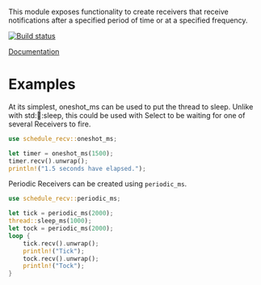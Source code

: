 This module exposes functionality to create receivers that
receive notifications after a specified period of time or at
a specified frequency.

[![Build status](https://api.travis-ci.org/PeterReid/schedule_recv.png)](https://travis-ci.org/PeterReid/schedule_recv)

[Documentation](https://PeterReid.github.io/schedule_recv)

# Examples

At its simplest, oneshot_ms can be used to put the thread to
sleep. Unlike with std::thread::sleep, this could be used with
Select to be waiting for one of several Receivers to fire.

```rust
use schedule_recv::oneshot_ms;

let timer = oneshot_ms(1500);
timer.recv().unwrap();
println!("1.5 seconds have elapsed.");
```

Periodic Receivers can be created using `periodic_ms`.

```rust
use schedule_recv::periodic_ms;

let tick = periodic_ms(2000);
thread::sleep_ms(1000);
let tock = periodic_ms(2000);
loop {
    tick.recv().unwrap();
    println!("Tick");
    tock.recv().unwrap();
    println!("Tock");
}
```
